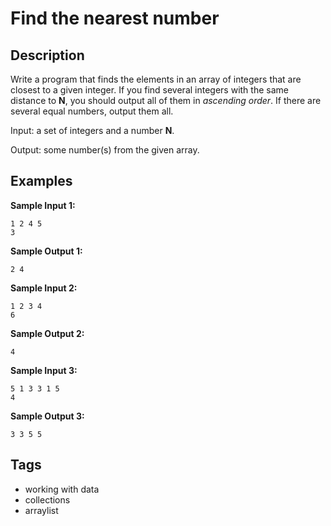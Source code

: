 # Find the nearest number

## Description
Write a program that finds the elements in an array of integers that are closest to a given integer. If you find several integers with the same distance to **N**, you should output all of them in _ascending order_. If there are several equal numbers, output them all.

Input: a set of integers and a number **N**.

Output: some number(s) from the given array.

## Examples
**Sample Input 1:**
```console
1 2 4 5
3
```

**Sample Output 1:**
```console
2 4
```

**Sample Input 2:**
```console
1 2 3 4
6
```

**Sample Output 2:**
```console
4
```

**Sample Input 3:**
```console
5 1 3 3 1 5
4
```

**Sample Output 3:**
```console
3 3 5 5
```

## Tags
- working with data
- collections
- arraylist